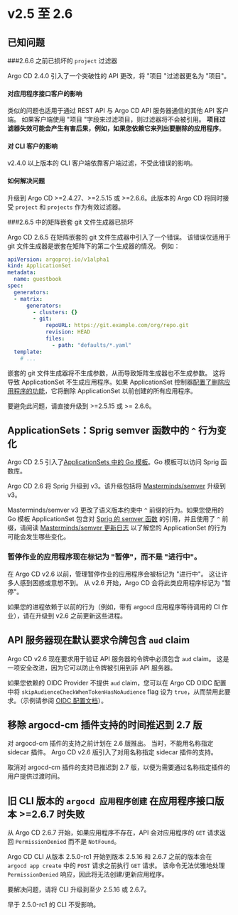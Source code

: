<!-- TRANSLATED by md-translate -->
# v2.5 至 2.6

## 已知问题

###2.6.6 之前已损坏的 `project` 过滤器

Argo CD 2.4.0 引入了一个突破性的 API 更改，将 "项目 "过滤器更名为 "项目"。

#### 对应用程序接口客户的影响

类似的问题也适用于通过 REST API 与 Argo CD API 服务器通信的其他 API 客户端。 如果客户端使用 "项目 "字段来过滤项目，则过滤器将不会被引用。 **项目过滤器失效可能会产生有害后果，例如，如果您依赖它来列出要删除的应用程序**。

#### 对 CLI 客户的影响

v2.4.0 以上版本的 CLI 客户端依靠客户端过滤，不受此错误的影响。

#### 如何解决问题

升级到 Argo CD &gt;=2.4.27、&gt;=2.5.15 或 &gt;=2.6.6。此版本的 Argo CD 将同时接受 `project` 和 `projects` 作为有效过滤器。

###2.6.5 中的矩阵嵌套 git 文件生成器已损坏

Argo CD 2.6.5 在矩阵嵌套的 git 文件生成器中引入了一个错误。 该错误仅适用于 git 文件生成器是嵌套在矩阵下的第二个生成器的情况。 例如：

```yaml
apiVersion: argoproj.io/v1alpha1
kind: ApplicationSet
metadata:
  name: guestbook
spec:
  generators:
  - matrix:
      generators:
        - clusters: {}
        - git:
            repoURL: https://git.example.com/org/repo.git
            revision: HEAD
            files:
              - path: "defaults/*.yaml"
  template:
    # ...
```

嵌套的 git 文件生成器将不生成参数，从而导致矩阵生成器也不生成参数。 这将导致 ApplicationSet 不生成应用程序。如果 ApplicationSet 控制器[配置了删除应用程序的功能](https://argo-cd.readthedocs.io/en/latest/operator-manual/applicationset/Controlling-Resource-Modification/)，它将删除 ApplicationSet 以前创建的所有应用程序。

要避免此问题，请直接升级到 &gt;=2.5.15 或 &gt;= 2.6.6。

## ApplicationSets：Sprig semver 函数中的 `^` 行为变化

Argo CD 2.5 引入了[ApplicationSets 中的 Go 模板](https://argo-cd.readthedocs.io/en/stable/operator-manual/applicationset/GoTemplate/)。Go 模板可以访问 Sprig 函数库。

Argo CD 2.6 将 Sprig 升级到 v3。该升级包括将 [Masterminds/semver](https://github.com/Masterminds/semver/releases) 升级到 v3。

Masterminds/semver v3 更改了语义版本约束中 `^` 前缀的行为。如果您使用的 Go 模板 ApplicationSet 包含对 [Sprig 的 semver 函数](https://masterminds.github.io/sprig/semver.html) 的引用，并且使用了 `^` 前缀，请阅读 [Masterminds/semver 更新日志](https://github.com/Masterminds/semver/releases/tag/v3.0.0) 以了解您的 ApplicationSet 的行为可能会发生哪些变化。

### 暂停作业的应用程序现在标记为 "暂停"，而不是 "进行中"。

在 Argo CD v2.6 以前，管理暂停作业的应用程序会被标记为 "进行中"。 这让许多人感到困惑或意想不到。 从 v2.6 开始，Argo CD 会将此类应用程序标记为 "暂停"。

如果您的进程依赖于以前的行为（例如，带有 argocd 应用程序等待调用的 CI 作业），请在升级到 v2.6 之前更新这些进程。

## API 服务器现在默认要求令牌包含 `aud` claim

Argo CD v2.6 现在要求用于验证 API 服务器的令牌中必须包含 `aud` claim。 这是一项安全改进，因为它可以防止令牌被引用到非 API 服务器。

如果您依赖的 OIDC Provider 不提供 `aud` claim，您可以在 Argo CD OIDC 配置中将 `skipAudienceCheckWhenTokenHasNoAudience` flag 设为 `true`，从而禁用此要求。（示例请参阅 [OIDC 配置文档](https://argo-cd.readthedocs.io/en/stable/operator-manual/user-management/#existing-oidc-provider)）。

## 移除 argocd-cm 插件支持的时间推迟到 2.7 版

对 argocd-cm 插件的支持之前计划在 2.6 版推出。 当时，不能用名称指定 sidecar 插件。 Argo CD v2.6 版引入了对用名称指定 sidecar 插件的支持。

取消对 argocd-cm 插件的支持已推迟到 2.7 版，以便为需要通过名称指定插件的用户提供过渡时间。

## 旧 CLI 版本的 `argocd 应用程序创建` 在应用程序接口版本 &gt;=2.6.7 时失败

从 Argo CD 2.6.7 开始，如果应用程序不存在，API 会对应用程序的 `GET` 请求返回 `PermissionDenied` 而不是 `NotFound`。

Argo CD CLI 从版本 2.5.0-rc1 开始到版本 2.5.16 和 2.6.7 之前的版本会在 `argocd app create` 中的 `POST` 请求之前执行 `GET` 请求。 该命令无法优雅地处理 `PermissionDenied` 响应，因此将无法创建/更新应用程序。

要解决问题，请将 CLI 升级到至少 2.5.16 或 2.6.7。

早于 2.5.0-rc1 的 CLI 不受影响。